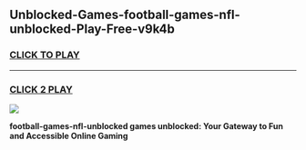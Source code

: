 
## Unblocked-Games-football-games-nfl-unblocked-Play-Free-v9k4b
<h3>
<a href="https://premium76.site?title=football-games-nfl-unblocked&ref=15A">CLICK TO PLAY</a></h3>
<hr>

<h3>
<a href="https://premium76.site?title=football-games-nfl-unblocked&ref=15A">CLICK 2 PLAY</a>
  
</h3>

<a href="https://premium76.site?title=football-games-nfl-unblocked&ref=15A"><img src="https://clearcache.store/games.png"></a>


**football-games-nfl-unblocked games unblocked: Your Gateway to Fun and Accessible Online Gaming**
